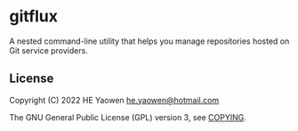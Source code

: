# gitflux

A nested command-line utility that helps you manage repositories hosted on Git
service providers.

## License

Copyright (C) 2022 HE Yaowen <he.yaowen@hotmail.com>

The GNU General Public License (GPL) version 3, see [COPYING](./COPYING).
